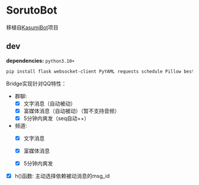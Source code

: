 # SorutoBot

移植自[KasumiBot](https://github.com/Kasumi-Games/Kasumi)项目

## dev

**dependencies:**
`python3.10+`
```bash
pip install flask websocket-client PyYAML requests schedule Pillow bestdori-api fuzzywuzzy
```

Bridge实现针对QQ特性：

- 群聊: 
  - [x] 文字消息（自动被动）
  - [x] 富媒体消息（自动被动）（暂不支持音频）
  - [x] 5分钟内爽发（seq自动++）

- 频道: 
  - [x] 文字消息
  - [x] 富媒体消息
  - [x] 5分钟内爽发


- [x] h()函数: 主动选择依赖被动消息的msg_id



